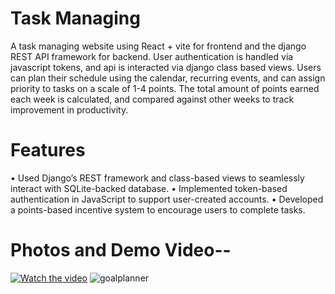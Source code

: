# Task Managing
A task managing website using React + vite for frontend and the django REST API framework for backend. User authentication is handled via javascript tokens, and api is interacted via django class based views. 
Users can plan their schedule using the calendar, recurring events, and can assign priority to tasks on a scale of 1-4 points. The total amount of points earned each week is calculated, and compared against other 
weeks to track improvement in productivity. 

# Features
• Used Django’s REST framework and class-based views to seamlessly interact with SQLite-backed database.
• Implemented token-based authentication in JavaScript to support user-created accounts.
• Developed a points-based incentive system to encourage users to complete tasks.

# Photos and Demo Video-- 
[![Watch the video](https://youtu.be/CIMMHX4Qcp0?si=zouXaaZdPxX2Po-5)](https://youtu.be/CIMMHX4Qcp0?si=zouXaaZdPxX2Po-5)
![goalplanner](https://github.com/user-attachments/assets/27c9e278-6ed2-4575-891d-27fe0649eda0)
